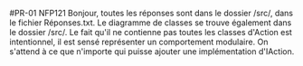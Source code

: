#PR-01 NFP121 
Bonjour, toutes les réponses sont dans le dossier /src/, dans le fichier Réponses.txt.
Le diagramme de classes se trouve également dans le dossier /src/. 
Le fait qu'il ne contienne pas toutes les classes d'Action est intentionnel, il est sensé représenter un comportement modulaire.
On s'attend à ce que n'importe qui puisse ajouter une implémentation d'IAction.
